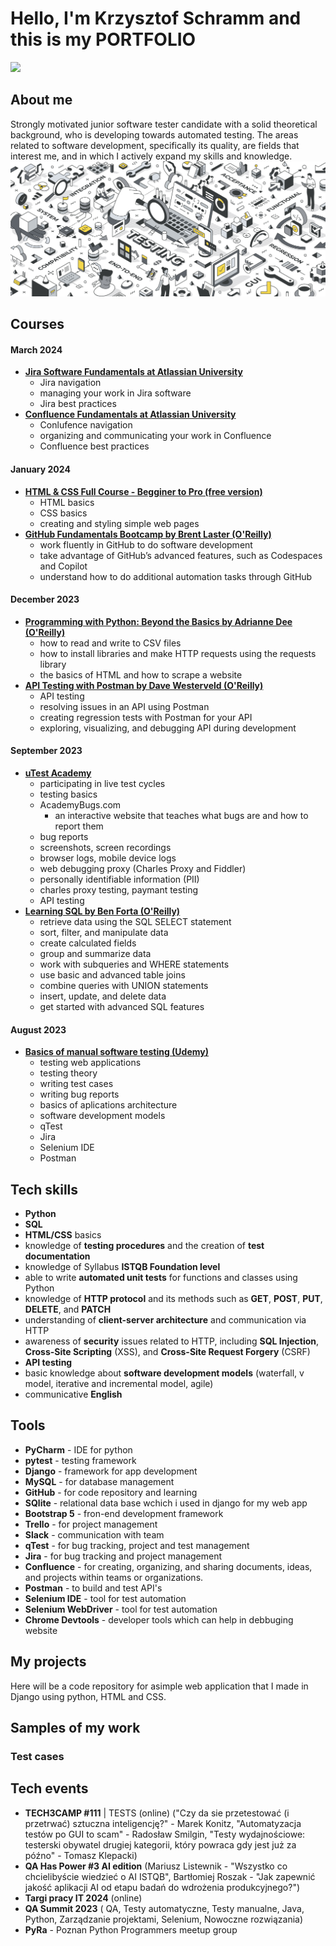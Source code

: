# Hello, I'm Krzysztof Schramm and this is my PORTFOLIO
<a href="https://www.linkedin.com/in/krzysztof-s-6b6a97288/"><img src="https://img.shields.io/badge/LinkedIn-0077B5?style=for-the-badge&logo=linkedin&logoColor=white" /></a>
 
## About me
Strongly motivated junior software tester candidate with a solid theoretical background, who is developing towards automated testing. The areas related to software development, specifically its quality, are fields that interest me, and in which I actively expand my skills and knowledge.
![Design and Development](https://github.com/krzysztofschramm/krzysztofschramm/blob/main/TesterAdobeStock2.jpeg?raw=true)
## Courses
#### March 2024
- <b><a href="https://university.atlassian.com/student/award/LWLrSSgupfZRmev63yAoh7vh/">Jira Software Fundamentals at Atlassian University</a></b>
  - Jira navigation
  - managing your work in Jira software
  - Jira best practices
- <b><a href="https://university.atlassian.com/student/award/rB8gjHnJ8bRiqBun41WhSJyC">Confluence Fundamentals at Atlassian University</a></b>
  - Conlufence navigation
  - organizing and communicating your work in Confluence
  - Confluence best practices
#### January 2024
- <b><a href="https://courses.supersimple.dev/courses/html-css">HTML & CSS Full Course - Begginer to Pro (free version)</a></b>
  - HTML basics
  - CSS basics
  - creating and styling simple web pages
- <b><a href="https://www.oreilly.com/live-events/github-fundamentals-bootcamp/0636920099607/0636920099606/">GitHub Fundamentals Bootcamp by Brent Laster (O'Reilly)</a></b>
  - work fluently in GitHub to do software development
  - take advantage of GitHub’s advanced features, such as Codespaces and Copilot
  - understand how to do additional automation tasks through GitHub
#### December 2023
- <b><a href="https://learning.oreilly.com/live-events/programming-with-python-beyond-the-basics/0636920338703/">Programming with Python: Beyond the Basics by Adrianne Dee (O'Reilly)</a></b>
  - how to read and write to CSV files
  - how to install libraries and make HTTP requests using the requests library
  - the basics of HTML and how to scrape a website
- <b><a href="https://learning.oreilly.com/course/api-testing-with/9781789616569/">API Testing with Postman by Dave Westerveld (O'Reilly)</a></b>
  - API testing 
  - resolving issues in an API using Postman
  - creating regression tests with Postman for your API 
  - exploring, visualizing, and debugging API during development
#### September 2023
- <b><a href="https://www.utest.com/why-utest">uTest Academy</a></b>
   - participating in live test cycles
   - testing basics
   - AcademyBugs.com
     - an interactive website that teaches what bugs are and how to report them
   - bug reports
   - screenshots, screen recordings
   - browser logs, mobile device logs
   - web debugging proxy (Charles Proxy and Fiddler)
   - personally identifiable information (PII)
   - charles proxy testing, paymant testing
   - API testing
- <b><a href="https://learning.oreilly.com/course/learning-sql/9780134193700/">Learning SQL by Ben Forta (O'Reilly)</a></b>
   - retrieve data using the SQL SELECT statement
   - sort, filter, and manipulate data
   - create calculated fields
   - group and summarize data
   - work with subqueries and WHERE statements
   - use basic and advanced table joins
   - combine queries with UNION statements
   - insert, update, and delete data
   - get started with advanced SQL features
 #### August 2023
- <b><a href="https://www.udemy.com/certificate/UC-267f330e-ba96-461b-a85c-0eebfd4fa643/">Basics of manual software testing (Udemy)</a></b>
   - testing web applications
   - testing theory
   - writing test cases
   - writing bug reports
   - basics of aplications architecture
   - software development models
   - qTest
   - Jira
   - Selenium IDE
   - Postman
## Tech skills
- <b>Python</b>
- <b>SQL</b>
- <b>HTML/CSS</b> basics
- knowledge of <b>testing procedures</b> and the creation of <b>test documentation</b>
- knowledge of Syllabus <b>ISTQB Foundation level</b>
- able to write <b>automated unit tests</b> for functions and classes using Python
- knowledge of <b>HTTP protocol</b> and its methods such as <b>GET</b>, <b>POST</b>, <b>PUT</b>, <b>DELETE</b>, and <b>PATCH</b>
- understanding of <b>client-server architecture</b> and communication via HTTP
- awareness of <b>security</b> issues related to HTTP, including <b>SQL Injection</b>, <b>Cross-Site Scripting</b> (XSS), and <b>Cross-Site Request Forgery</b> (CSRF)
- <b>API testing</b>
- basic knowledge about <b>software development models</b> (waterfall, v model, iterative and incremental model, agile)
- communicative <b>English</b>
## Tools 
- <b>PyCharm</b> - IDE for python
- <b>pytest</b> - testing framework
- <b>Django</b> - framework for app development
- <b>MySQL</b> - for database management
- <b>GitHub</b> - for code repository and learning
- <b>SQlite</b> - relational data base wchich i used in django for my web app
- <b>Bootstrap 5</b> - fron-end development framework
- <b>Trello</b> - for project management
- <b>Slack</b> - communication with team
- <b>qTest</b> - for bug tracking, project and test management
- <b>Jira</b> - for bug tracking and project management
- <b>Confluence</b> - for creating, organizing, and sharing documents, ideas, and projects within teams or organizations.
- <b>Postman</b> - to build and test API's
- <b>Selenium IDE</b> - tool for test automation
- <b>Selenium WebDriver</b> - tool for test automation
- <b>Chrome Devtools</b> - developer tools which can help in debbuging website
## My projects
Here will be a code repository for asimple web application that  I made in Django using python, HTML and CSS.
## Samples of my work
### Test cases 
## Tech events
- <b>TECH3CAMP #111</b> | TESTS (online) ("Czy da sie przetestować (i przetrwać) sztuczna inteligencję?" - Marek Konitz, "Automatyzacja testów po GUI to scam" - Radosław Smilgin, "Testy wydajnościowe: testerski obywatel drugiej kategorii, który powraca gdy jest już za późno" - Tomasz Klepacki)
- <b>QA Has Power #3 AI edition</b> (Mariusz Listewnik - "Wszystko co chcielibyście wiedzieć o AI ISTQB", Bartłomiej Roszak - "Jak zapewnić jakość aplikacji AI od etapu badań do wdrożenia produkcyjnego?")
- <b>Targi pracy IT 2024</b> (online)
- <b>QA Summit 2023</b> ( QA, Testy automatyczne, Testy manualne, Java, Python, Zarządzanie projektami, Selenium, Nowoczne rozwiązania)
- <b>PyRa</b> - Poznan Python Programmers meetup group
